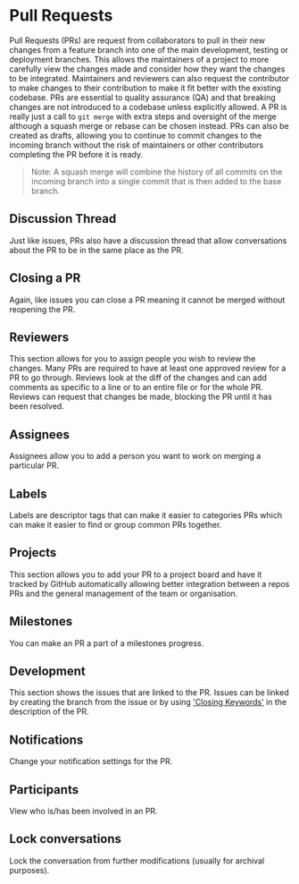 # Pull Requests

Pull Requests (PRs) are request from collaborators to pull in their new changes from a feature branch into one of the main development, testing or deployment branches. This allows the maintainers of a project to more carefully view the changes made and consider how they want the changes to be integrated. Maintainers and reviewers can also request the contributor to make changes to their contribution to make it fit better with the existing codebase. PRs are essential to quality assurance (QA) and that breaking changes are not introduced to a codebase unless explicitly allowed. A PR is really just a call to `git merge` with extra steps and oversight of the merge although a squash merge or rebase can be chosen instead. PRs can also be created as drafts, allowing you to continue to commit changes to the incoming branch without the risk of maintainers or other contributors completing the PR before it is ready.

> Note: A squash merge will combine the history of all commits on the incoming branch into a single commit that is then added to the base branch.

## Discussion Thread

Just like issues, PRs also have a discussion thread that allow conversations about the PR to be in the same place as the PR.

## Closing a PR

Again, like issues you can close a PR meaning it cannot be merged without reopening the PR.

## Reviewers

This section allows for you to assign people you wish to review the changes. Many PRs are required to have at least one approved review for a PR to go through. Reviews look at the diff of the changes and can add comments as specific to a line or to an entire file or for the whole PR. Reviews can request that changes be made, blocking the PR until it has been resolved.

## Assignees

Assignees allow you to add a person you want to work on merging a particular PR.

## Labels

Labels are descriptor tags that can make it easier to categories PRs which can make it easier to find or group common PRs together.

## Projects

This section allows you to add your PR to a project board and have it tracked by GitHub automatically allowing better integration between a repos PRs and the general management of the team or organisation.

## Milestones

You can make an PR a part of a milestones progress.

## Development

This section shows the issues that are linked to the PR. Issues can be linked by creating the branch from the issue or by using ['Closing Keywords'](https://docs.github.com/en/issues/tracking-your-work-with-issues/linking-a-pull-request-to-an-issue) in the description of the PR.

## Notifications

Change your notification settings for the PR.

## Participants

View who is/has been involved in an PR.

## Lock conversations

Lock the conversation from further modifications (usually for archival purposes).
